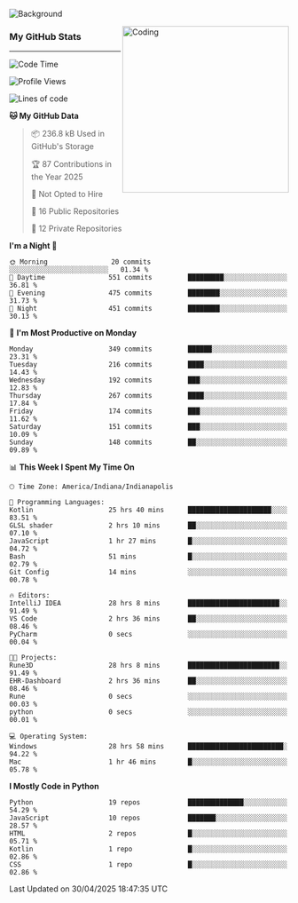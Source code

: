 ![Background](https://github.com/Nguyen-Noah/Nguyen-Noah/assets/112649680/f5d2296f-0508-400c-abcf-47c085708a2a)

<img align="right" alt="Coding" width="300" src="https://cdn.dribbble.com/users/1277312/screenshots/14733298/media/39b1045e593737587dd60e42c8422d1f.gif" >

### My GitHub Stats
---
<!--START_SECTION:waka-->
![Code Time](http://img.shields.io/badge/Code%20Time-595%20hrs%2015%20mins-blue)

![Profile Views](http://img.shields.io/badge/Profile%20Views-0-blue)

![Lines of code](https://img.shields.io/badge/From%20Hello%20World%20I%27ve%20Written-14.5%20million%20lines%20of%20code-blue)

**🐱 My GitHub Data** 

> 📦 236.8 kB Used in GitHub's Storage 
 > 
> 🏆 87 Contributions in the Year 2025
 > 
> 🚫 Not Opted to Hire
 > 
> 📜 16 Public Repositories 
 > 
> 🔑 12 Private Repositories 
 > 
**I'm a Night 🦉** 

```text
🌞 Morning                20 commits          ░░░░░░░░░░░░░░░░░░░░░░░░░   01.34 % 
🌆 Daytime                551 commits         █████████░░░░░░░░░░░░░░░░   36.81 % 
🌃 Evening                475 commits         ████████░░░░░░░░░░░░░░░░░   31.73 % 
🌙 Night                  451 commits         ████████░░░░░░░░░░░░░░░░░   30.13 % 
```
📅 **I'm Most Productive on Monday** 

```text
Monday                   349 commits         ██████░░░░░░░░░░░░░░░░░░░   23.31 % 
Tuesday                  216 commits         ████░░░░░░░░░░░░░░░░░░░░░   14.43 % 
Wednesday                192 commits         ███░░░░░░░░░░░░░░░░░░░░░░   12.83 % 
Thursday                 267 commits         ████░░░░░░░░░░░░░░░░░░░░░   17.84 % 
Friday                   174 commits         ███░░░░░░░░░░░░░░░░░░░░░░   11.62 % 
Saturday                 151 commits         ███░░░░░░░░░░░░░░░░░░░░░░   10.09 % 
Sunday                   148 commits         ██░░░░░░░░░░░░░░░░░░░░░░░   09.89 % 
```


📊 **This Week I Spent My Time On** 

```text
🕑︎ Time Zone: America/Indiana/Indianapolis

💬 Programming Languages: 
Kotlin                   25 hrs 40 mins      █████████████████████░░░░   83.51 % 
GLSL shader              2 hrs 10 mins       ██░░░░░░░░░░░░░░░░░░░░░░░   07.10 % 
JavaScript               1 hr 27 mins        █░░░░░░░░░░░░░░░░░░░░░░░░   04.72 % 
Bash                     51 mins             █░░░░░░░░░░░░░░░░░░░░░░░░   02.79 % 
Git Config               14 mins             ░░░░░░░░░░░░░░░░░░░░░░░░░   00.78 % 

🔥 Editors: 
IntelliJ IDEA            28 hrs 8 mins       ███████████████████████░░   91.49 % 
VS Code                  2 hrs 36 mins       ██░░░░░░░░░░░░░░░░░░░░░░░   08.46 % 
PyCharm                  0 secs              ░░░░░░░░░░░░░░░░░░░░░░░░░   00.04 % 

🐱‍💻 Projects: 
Rune3D                   28 hrs 8 mins       ███████████████████████░░   91.49 % 
EHR-Dashboard            2 hrs 36 mins       ██░░░░░░░░░░░░░░░░░░░░░░░   08.46 % 
Rune                     0 secs              ░░░░░░░░░░░░░░░░░░░░░░░░░   00.03 % 
python                   0 secs              ░░░░░░░░░░░░░░░░░░░░░░░░░   00.01 % 

💻 Operating System: 
Windows                  28 hrs 58 mins      ████████████████████████░   94.22 % 
Mac                      1 hr 46 mins        █░░░░░░░░░░░░░░░░░░░░░░░░   05.78 % 
```

**I Mostly Code in Python** 

```text
Python                   19 repos            ██████████████░░░░░░░░░░░   54.29 % 
JavaScript               10 repos            ███████░░░░░░░░░░░░░░░░░░   28.57 % 
HTML                     2 repos             █░░░░░░░░░░░░░░░░░░░░░░░░   05.71 % 
Kotlin                   1 repo              █░░░░░░░░░░░░░░░░░░░░░░░░   02.86 % 
CSS                      1 repo              █░░░░░░░░░░░░░░░░░░░░░░░░   02.86 % 
```




 Last Updated on 30/04/2025 18:47:35 UTC
<!--END_SECTION:waka-->

<!--
**Nguyen-Noah/Nguyen-Noah** is a ✨ _special_ ✨ repository because its `README.md` (this file) appears on your GitHub profile.

Here are some ideas to get you started:

- 🔭 I’m currently working on ...
- 🌱 I’m currently learning ...
- 👯 I’m looking to collaborate on ...
- 🤔 I’m looking for help with ...
- 💬 Ask me about ...
- 📫 How to reach me: ...
- 😄 Pronouns: ...
- ⚡ Fun fact: ...
-->
